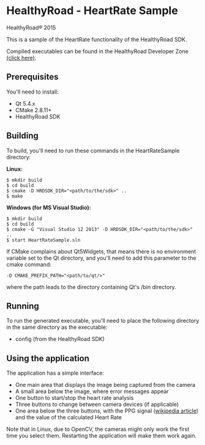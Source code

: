 # HealthyRoad - HeartRate Sample
HealthyRoad® 2015




This is a sample of the HeartRate functionality of the HealthyRoad SDK.

Compiled executables can be found in the HealthyRoad Developer Zone [(click here)](http://healthyroad.pt/devcenter/en/index.php).


## Prerequisites
You'll need to install:

- Qt 5.4.x
- CMake 2.8.11+
- HealthyRoad SDK


## Building
To build, you'll need to run these commands in the HeartRateSample directory:

**Linux:**

	$ mkdir build
	$ cd build
	$ cmake -D HRDSDK_DIR="<path/to/the/sdk>" ..
	$ make


**Windows (for MS Visual Studio):**

	$ mkdir build
	$ cd build
	$ cmake -G "Visual Studio 12 2013" -D HRDSDK_DIR="<path/to/the/sdk>" ..
	$ start HeartRateSample.sln


If CMake complains about Qt5Widgets, that means there is no environment variable set to the Qt directory, and you'll need to add this parameter to the cmake command:

`
-D CMAKE_PREFIX_PATH="<path/to/qt/>"
`

where the path leads to the directory containing Qt's /bin directory. 


## Running

To run the generated executable, you'll need to place the following directory in the same directory as the executable:

- config (from the HealthyRoad SDK)


## Using the application

The application has a simple interface:

- One main area that displays the image being captured from the camera
- A small area below the image, where error messages appear
- One button to start/stop the heart rate analysis
- Three buttons to change between camera devices (if applicable)
- One area below the three buttons, with the PPG signal ([wikipedia article](https://en.wikipedia.org/wiki/Photoplethysmogram)) and the value of the calculated Heart Rate

Note that in Linux, due to OpenCV, the cameras might only work the first time you select them. Restarting the application will make them work again.

